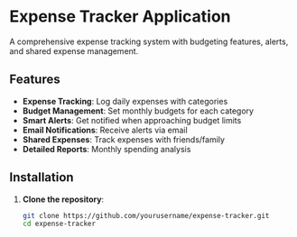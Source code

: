 # Expense Tracker Application

A comprehensive expense tracking system with budgeting features, alerts, and shared expense management.

## Features

- **Expense Tracking**: Log daily expenses with categories
- **Budget Management**: Set monthly budgets for each category
- **Smart Alerts**: Get notified when approaching budget limits
- **Email Notifications**: Receive alerts via email
- **Shared Expenses**: Track expenses with friends/family
- **Detailed Reports**: Monthly spending analysis

## Installation

1. **Clone the repository**:
   ```bash
   git clone https://github.com/yourusername/expense-tracker.git
   cd expense-tracker